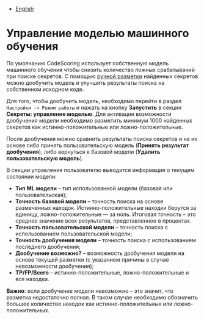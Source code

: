 - [English](../../secrets/secrets-model.en/)

# Управление моделью машинного обучения

По умолчанию CodeScoring использует собственную модель машинного обучения чтобы снизить количество ложных срабатываний при поиске секретов. С помощью [ручной разметки](/secrets/secrets-findings/#_3) найденных секретов можно дообучить модель и улучшить результаты поиска на собственном исходном коде.

Для того, чтобы дообучить модель, необходимо перейти в раздел `Настройки -> Режим работы` и нажать на кнопку **Запустить** в секции **Секреты: управление моделью**. Для активации возможности дообучения модели необходимо разметить минимум 1000 найденных секретов как истинно-положительные или ложно-положительные.

После дообучения можно сравнить результаты поиска секретов и на их основе либо принять пользовательскую модель (**Принять результат дообучения**), либо вернуться к базовой модели (**Удалить пользовательскую модель**).

В секции управления пользователю выводится информация о текущем состоянии модели:

- **Тип ML модели** – тип использованной модели (базовая или пользовательская);
- **Точность базовой модели** – точность поиска на основе размеченных находок. Истинно-положительные находки берутся за единицу, ложно-положительные — за ноль. Итоговая точность – это среднее значение всех результатов, представленное в процентах.
- **Точность пользовательской модели** – точность поиска с использованием пользовательской модели;
- **Точность дообучения модели** – точность поиска с использованием последнего дообучения;
- **Дообучение возможно?** – возможность дообучения модели на основе текущей разметки (с указанием причины в случае невозможности дообучения);
- **TP/FP/Всего** – истинно-положительные, ложно-положительные и все находки.

**Важно**: если дообучение модели невозможно – это значит, что разметка недостаточно полная. В таком случае необходимо обозначить большее количество находок как истинно-положительных или ложно-положительных.
